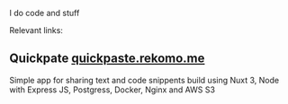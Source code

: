 I do code and stuff

Relevant links:
## Quickpate [quickpaste.rekomo.me](https://quickpaste.rekomo.me)
Simple app for sharing text and code snippents build using Nuxt 3, Node with Express JS, Postgress, Docker, Nginx and AWS S3
